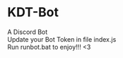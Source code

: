 # KDT-Bot
A Discord Bot
<br/>
Update your Bot Token in file index.js
<br/>
Run runbot.bat to enjoy!!! <3
